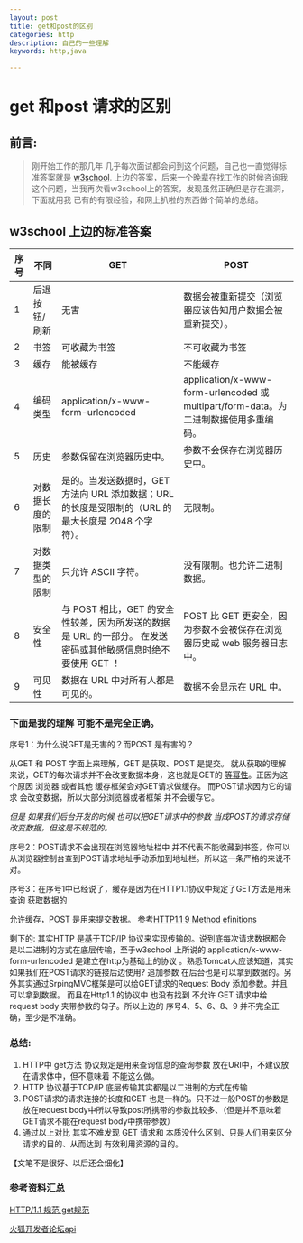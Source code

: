 ```yaml
---
layout: post
title: get和post的区别
categories: http
description: 自己的一些理解
keywords: http,java

---
```



# get 和post 请求的区别

## 前言:

> 刚开始工作的那几年 几乎每次面试都会问到这个问题，自己也一直觉得标准答案就是 [ w3school](https://www.w3school.com.cn/tags/html_ref_httpmethods.asp). 上边的答案，后来一个晚辈在找工作的时候咨询我这个问题，当我再次看w3school上的答案，发现虽然正确但是存在漏洞，下面就用我 已有的有限经验，和网上扒啦的东西做个简单的总结。


## w3school 上边的标准答案

| 序号 | 不同     | GET   | POST        |
| -----| --------- | ------------------------| -------------|
| 1 | 后退按钮/刷新 | 无害 | 数据会被重新提交（浏览器应该告知用户数据会被重新提交）。|
| 2 | 书签| 可收藏为书签| 不可收藏为书签|
| 3 | 缓存| 能被缓存| 不能缓存        |
| 4 | 编码类型| application/x-www-form-urlencoded|application/x-www-form-urlencoded 或 multipart/form-data。为二进制数据使用多重编码。|
| 5 | 历史| 参数保留在浏览器历史中。| 参数不会保存在浏览器历史中。|
| 6 | 对数据长度的限制 | 是的。当发送数据时，GET 方法向 URL 添加数据；URL 的长度是受限制的（URL 的最大长度是 2048 个字符）。 | 无限制。                                                     |
| 7 | 对数据类型的限制 | 只允许 ASCII 字符。                                          | 没有限制。也允许二进制数据。                                 |
| 8 | 安全性           | 与 POST 相比，GET 的安全性较差，因为所发送的数据是 URL 的一部分。   在发送密码或其他敏感信息时绝不要使用 GET ！ | POST 比 GET 更安全，因为参数不会被保存在浏览器历史或 web 服务器日志中。 |
| 9 | 可见性           | 数据在 URL 中对所有人都是可见的。                            | 数据不会显示在 URL 中。                                      |

### 下面是我的理解 可能不是完全正确。

序号1：为什么说GET是无害的？而POST 是有害的？

从GET 和 POST 字面上来理解，GET 是获取、POST 是提交。 就从获取的理解来说，GET的每次请求并不会改变数据本身，这也就是GET的 [ 等幂性](https://www.w3school.com.cn/tags/html_ref_httpmethods.asp)。正因为这个原因 浏览器 或者其他 缓存框架会对GET请求做缓存。 而POST请求因为它的请求 会改变数据，所以大部分浏览器或者框架 并不会缓存它。

*但是 如果我们后台开发的时候 也可以把GET请求中的参数 当成POST的请求存储改变数据，但这是不规范的。*

序号2：POST请求不会出现在浏览器地址栏中 并不代表不能收藏到书签，你可以从浏览器控制台查到POST请求地址手动添加到地址栏。所以这一条严格的来说不对。



序号3：在序号1中已经说了，缓存是因为在HTTP1.1协议中规定了GET方法是用来查询 获取数据的

允许缓存，POST 是用来提交数据。 参考[HTTP1.1 9 Method efinitions](https://www.w3.org/Protocols/rfc2616/rfc2616-sec9.html)

剩下的: 其实HTTP 是基于TCP/IP 协议来实现传输的。说到底每次请求数据都会是以二进制的方式在底层传输，至于w3school 上所说的  application/x-www-form-urlencoded 是建立在http为基础上的协议 。熟悉Tomcat人应该知道，其实如果我们在POST请求的链接后边使用? 追加参数 在后台也是可以拿到数据的。另外其实通过SrpingMVC框架是可以给GET请求的Request Body 添加参数。并且可以拿到数据。 而且在Http1.1 的协议中 也没有找到 不允许 GET 请求中给request body 夹带参数的句子。所以上边的 序号4、5、6、8、9 并不完全正确，至少是不准确。



### 总结:

1. HTTP中 get方法 协议规定是用来查询信息的查询参数 放在URI中，不建议放在请求体中，但不意味着 不能这么做。
2. HTTP 协议基于TCP/IP 底层传输其实都是以二进制的方式在传输
3. POST请求的请求连接的长度和GET 也是一样的。只不过一般POST的参数是放在request body中所以导致post所携带的参数比较多、（但是并不意味着GET请求不能在request body中携带参数）
4. 通过以上对比 其实不难发现 GET 请求和 本质没什么区别、只是人们用来区分 请求的目的、从而达到 有效利用资源的目的。





【文笔不是很好、以后还会细化】



### 参考资料汇总

[HTTP/1.1 规范 get规范](https://tools.ietf.org/html/rfc7231#section-4.3.1) 

[火狐开发者论坛api](https://developer.mozilla.org/zh-CN/docs/Web/HTTP/Methods/GET)